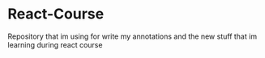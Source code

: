 # React-Course
Repository that im using for write my annotations and the new stuff that im learning during react course
